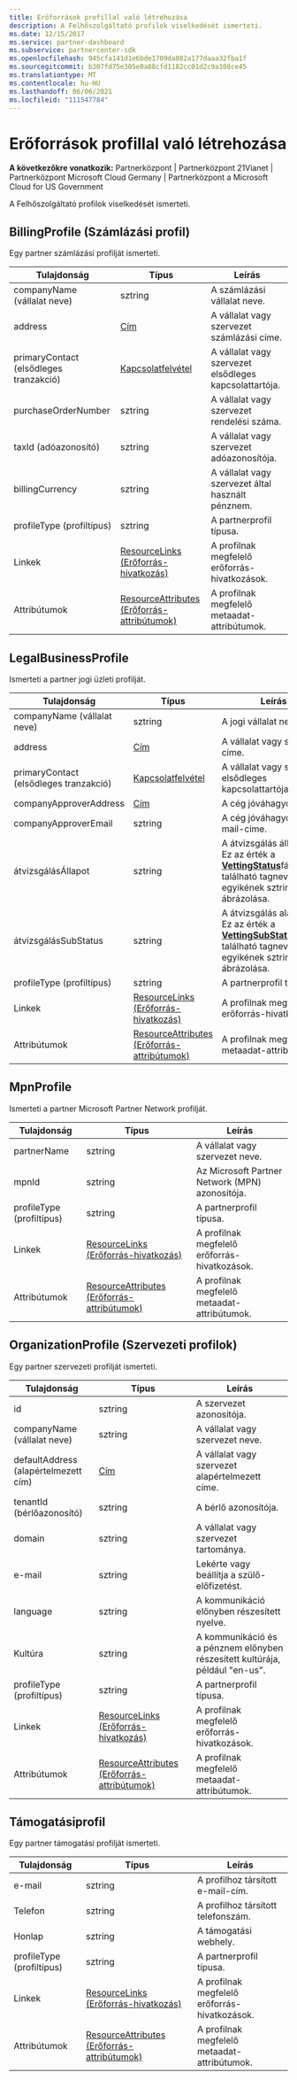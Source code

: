 ```yaml
---
title: Erőforrások profillal való létrehozása
description: A Felhőszolgáltató profilok viselkedését ismerteti.
ms.date: 12/15/2017
ms.service: partner-dashboard
ms.subservice: partnercenter-sdk
ms.openlocfilehash: 945cfa141d1e6bde1709da882a177daaa32fba1f
ms.sourcegitcommit: b307fd75e305e0a88cfd1182cc01d2c9a108ce45
ms.translationtype: MT
ms.contentlocale: hu-HU
ms.lasthandoff: 06/06/2021
ms.locfileid: "111547784"
---
```

# <a name="profile-resources"></a>Erőforrások profillal való létrehozása

**A következőkre vonatkozik:** Partnerközpont | Partnerközpont 21Vianet | Partnerközpont Microsoft Cloud Germany | Partnerközpont a Microsoft Cloud for US Government

A Felhőszolgáltató profilok viselkedését ismerteti.

## <a name="billingprofile"></a>BillingProfile (Számlázási profil)

Egy partner számlázási profilját ismerteti.

| Tulajdonság            | Típus                                                           | Leírás                                                 |
|---------------------|----------------------------------------------------------------|-------------------------------------------------------------|
| companyName (vállalat neve)         | sztring                                                         | A számlázási vállalat neve.                                   |
| address             | [Cím](utility-resources.md#address)                       | A vállalat vagy szervezet számlázási címe. |
| primaryContact (elsődleges tranzakció)      | [Kapcsolatfelvétel](utility-resources.md#contact)                       | A vállalat vagy szervezet elsődleges kapcsolattartója.        |
| purchaseOrderNumber | sztring                                                         | A vállalat vagy szervezet rendelési száma.        |
| taxId (adóazonosító)               | sztring                                                         | A vállalat vagy szervezet adóazonosítója.                       |
| billingCurrency     | sztring                                                         | A vállalat vagy szervezet által használt pénznem.           |
| profileType (profiltípus)         | sztring                                                         | A partnerprofil típusa.                                   |
| Linkek               | [ResourceLinks (Erőforrás-hivatkozás)](utility-resources.md#resourcelinks)           | A profilnak megfelelő erőforrás-hivatkozások.            |
| Attribútumok          | [ResourceAttributes (Erőforrás-attribútumok)](utility-resources.md#resourceattributes) | A profilnak megfelelő metaadat-attribútumok.       |

## <a name="legalbusinessprofile"></a>LegalBusinessProfile

Ismerteti a partner jogi üzleti profilját.

| Tulajdonság               | Típus                                                           | Leírás                                                                                                                                                          |
|------------------------|----------------------------------------------------------------|----------------------------------------------------------------------------------------------------------------------------------------------------------------------|
| companyName (vállalat neve)            | sztring                                                         | A jogi vállalat neve.                                                                                                                                              |
| address                | [Cím](utility-resources.md#address)                       | A vállalat vagy szervezet címe.                                                                                                                          |
| primaryContact (elsődleges tranzakció)         | [Kapcsolatfelvétel](utility-resources.md#contact)                       | A vállalat vagy szervezet elsődleges kapcsolattartója.                                                                                                                 |
| companyApproverAddress | [Cím](utility-resources.md#address)                       | A cég jóváhagyó címe.                                                                                                                                        |
| companyApproverEmail   | sztring                                                         | A cég jóváhagyó e-mail-címe.                                                                                                                                          |
| átvizsgálásÁllapot          | sztring                                                         | A átvizsgálás állapota. Ez az érték a [**VettingStatus**](/dotnet/api/microsoft.store.partnercenter.models.partners.vettingstatus)fájlban található tagnevek egyikének sztringes ábrázolása.           |
| átvizsgálásSubStatus       | sztring                                                         | A átvizsgálás alállapota. Ez az érték a [**VettingSubStatus**](/dotnet/api/microsoft.store.partnercenter.models.partners.vettingsubstatus)fájlban található tagnevek egyikének sztringes ábrázolása. |
| profileType (profiltípus)            | sztring                                                         | A partnerprofil típusa.                                                                                                                                            |
| Linkek                  | [ResourceLinks (Erőforrás-hivatkozás)](utility-resources.md#resourcelinks)           | A profilnak megfelelő erőforrás-hivatkozások.                                                                                                                     |
| Attribútumok             | [ResourceAttributes (Erőforrás-attribútumok)](utility-resources.md#resourceattributes) | A profilnak megfelelő metaadat-attribútumok.                                                                                                                |

## <a name="mpnprofile"></a>MpnProfile

Ismerteti a partner Microsoft Partner Network profilját.

| Tulajdonság    | Típus                                                           | Leírás                                           |
|-------------|----------------------------------------------------------------|-------------------------------------------------------|
| partnerName | sztring                                                         | A vállalat vagy szervezet neve.                     |
| mpnId       | sztring                                                         | Az Microsoft Partner Network (MPN) azonosítója.                     |
| profileType (profiltípus) | sztring                                                         | A partnerprofil típusa.                             |
| Linkek       | [ResourceLinks (Erőforrás-hivatkozás)](utility-resources.md#resourcelinks)           | A profilnak megfelelő erőforrás-hivatkozások.      |
| Attribútumok  | [ResourceAttributes (Erőforrás-attribútumok)](utility-resources.md#resourceattributes) | A profilnak megfelelő metaadat-attribútumok. |

## <a name="organizationprofile"></a>OrganizationProfile (Szervezeti profilok)

Egy partner szervezeti profilját ismerteti.

| Tulajdonság       | Típus                                                           | Leírás                                                            |
|----------------|----------------------------------------------------------------|------------------------------------------------------------------------|
| id             | sztring                                                         | A szervezet azonosítója.                                                 |
| companyName (vállalat neve)    | sztring                                                         | A vállalat vagy szervezet neve.                               |
| defaultAddress (alapértelmezett cím) | [Cím](utility-resources.md#address)                       | A vállalat vagy szervezet alapértelmezett címe.                    |
| tenantId (bérlőazonosító)       | sztring                                                         | A bérlő azonosítója.                                                 |
| domain         | sztring                                                         | A vállalat vagy szervezet tartománya.                                  |
| e-mail          | sztring                                                         | Lekérte vagy beállítja a szülő-előfizetést.                                  |
| language       | sztring                                                         | A kommunikáció előnyben részesített nyelve.                              |
| Kultúra        | sztring                                                         | A kommunikáció és a pénznem előnyben részesített kultúrája, például "en-us". |
| profileType (profiltípus)    | sztring                                                         | A partnerprofil típusa.                                              |
| Linkek          | [ResourceLinks (Erőforrás-hivatkozás)](utility-resources.md#resourcelinks)           | A profilnak megfelelő erőforrás-hivatkozások.                       |
| Attribútumok     | [ResourceAttributes (Erőforrás-attribútumok)](utility-resources.md#resourceattributes) | A profilnak megfelelő metaadat-attribútumok.                  |

## <a name="supportprofile"></a>Támogatásiprofil

Egy partner támogatási profilját ismerteti.

| Tulajdonság    | Típus                                                           | Leírás                                           |
|-------------|----------------------------------------------------------------|-------------------------------------------------------|
| e-mail       | sztring                                                         | A profilhoz társított e-mail-cím.        |
| Telefon   | sztring                                                         | A profilhoz társított telefonszám.         |
| Honlap     | sztring                                                         | A támogatási webhely.                                  |
| profileType (profiltípus) | sztring                                                         | A partnerprofil típusa.                             |
| Linkek       | [ResourceLinks (Erőforrás-hivatkozás)](utility-resources.md#resourcelinks)           | A profilnak megfelelő erőforrás-hivatkozások.      |
| Attribútumok  | [ResourceAttributes (Erőforrás-attribútumok)](utility-resources.md#resourceattributes) | A profilnak megfelelő metaadat-attribútumok. |

